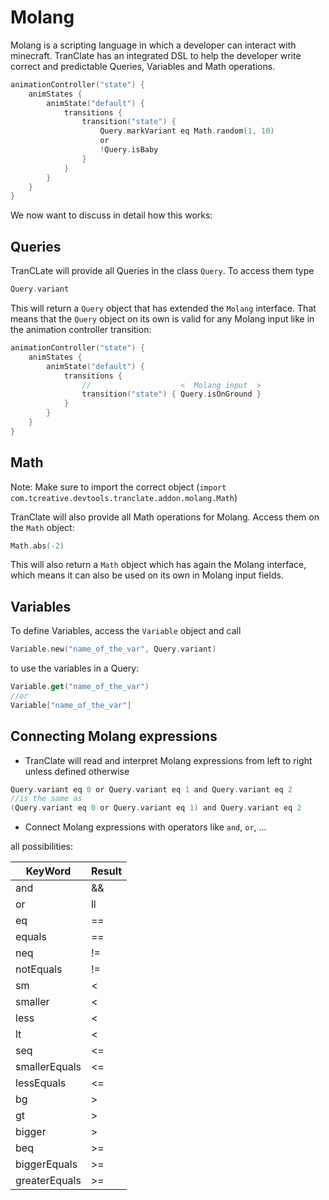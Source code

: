 # Molang

Molang is a scripting language in which a developer can interact with minecraft.
TranClate has an integrated DSL to help the developer write correct and predictable Queries, Variables and Math
operations.

````kotlin
animationController("state") {
    animStates {
        animState("default") {
            transitions {
                transition("state") { 
                    Query.markVariant eq Math.random(1, 10) 
                    or
                    !Query.isBaby
                } 
            }
        }
    }
}
````

We now want to discuss in detail how this works:

## Queries

TranCLate will provide all Queries in the class `Query`. To access them type

````kotlin
Query.variant
````

This will return a `Query` object that has extended the `Molang` interface. That means that the
`Query` object on its own is valid for any Molang input like in the animation controller transition:

````kotlin
animationController("state") {
    animStates {
        animState("default") {
            transitions { 
                //                    <  Molang input  >
                transition("state") { Query.isOnGround } 
            }
        }
    }
}
````

## Math

Note: Make sure to import the correct object (`import com.tcreative.devtools.tranclate.addon.molang.Math`)

TranClate will also provide all Math operations for Molang. Access them on the `Math` object:

````kotlin
Math.abs(-2)
````

This will also return a `Math` object which has again the Molang interface, which means it can also
be used on its own in Molang input fields.

## Variables

To define Variables, access the `Variable` object and call

````kotlin
Variable.new("name_of_the_var", Query.variant)
````

to use the variables in a Query:

````kotlin
Variable.get("name_of_the_var")
//or
Variable["name_of_the_var"] 
````

## Connecting Molang expressions

- TranClate will read and interpret Molang expressions from left to right unless defined otherwise

````kotlin
Query.variant eq 0 or Query.variant eq 1 and Query.variant eq 2
//is the same as
(Query.variant eq 0 or Query.variant eq 1) and Query.variant eq 2
````

- Connect Molang expressions with operators like `and`, `or`, ...

all possibilities:

| KeyWord       | Result |
|---------------|--------|
| and           | &&     |
| or            | ll     |
| eq            | ==     |
| equals        | ==     |
| neq           | !=     |
| notEquals     | !=     |
| sm            | <      |
| smaller       | <      |
| less          | <      |
| lt            | <      |
| seq           | <=     |
| smallerEquals | <=     |
| lessEquals    | <=     |
| bg            | &gt;   |
| gt            | &gt;   |
| bigger        | &gt;   |
| beq           | &gt;=  |
| biggerEquals  | &gt;=  |
| greaterEquals | &gt;=  |
